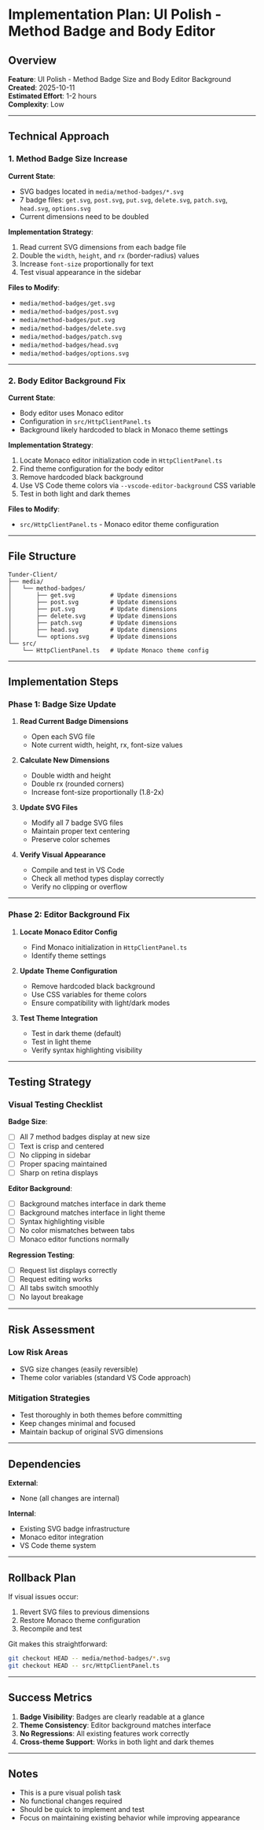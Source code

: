 # Implementation Plan: UI Polish - Method Badge and Body Editor

## Overview

**Feature**: UI Polish - Method Badge Size and Body Editor Background  
**Created**: 2025-10-11  
**Estimated Effort**: 1-2 hours  
**Complexity**: Low

---

## Technical Approach

### 1. Method Badge Size Increase

**Current State**:
- SVG badges located in `media/method-badges/*.svg`
- 7 badge files: `get.svg`, `post.svg`, `put.svg`, `delete.svg`, `patch.svg`, `head.svg`, `options.svg`
- Current dimensions need to be doubled

**Implementation Strategy**:
1. Read current SVG dimensions from each badge file
2. Double the `width`, `height`, and `rx` (border-radius) values
3. Increase `font-size` proportionally for text
4. Test visual appearance in the sidebar

**Files to Modify**:
- `media/method-badges/get.svg`
- `media/method-badges/post.svg`
- `media/method-badges/put.svg`
- `media/method-badges/delete.svg`
- `media/method-badges/patch.svg`
- `media/method-badges/head.svg`
- `media/method-badges/options.svg`

---

### 2. Body Editor Background Fix

**Current State**:
- Body editor uses Monaco editor
- Configuration in `src/HttpClientPanel.ts`
- Background likely hardcoded to black in Monaco theme settings

**Implementation Strategy**:
1. Locate Monaco editor initialization code in `HttpClientPanel.ts`
2. Find theme configuration for the body editor
3. Remove hardcoded black background
4. Use VS Code theme colors via `--vscode-editor-background` CSS variable
5. Test in both light and dark themes

**Files to Modify**:
- `src/HttpClientPanel.ts` - Monaco editor theme configuration

---

## File Structure

```
Tunder-Client/
├── media/
│   └── method-badges/
│       ├── get.svg          # Update dimensions
│       ├── post.svg         # Update dimensions
│       ├── put.svg          # Update dimensions
│       ├── delete.svg       # Update dimensions
│       ├── patch.svg        # Update dimensions
│       ├── head.svg         # Update dimensions
│       └── options.svg      # Update dimensions
└── src/
    └── HttpClientPanel.ts   # Update Monaco theme config
```

---

## Implementation Steps

### Phase 1: Badge Size Update

1. **Read Current Badge Dimensions**
   - Open each SVG file
   - Note current width, height, rx, font-size values

2. **Calculate New Dimensions**
   - Double width and height
   - Double rx (rounded corners)
   - Increase font-size proportionally (1.8-2x)

3. **Update SVG Files**
   - Modify all 7 badge SVG files
   - Maintain proper text centering
   - Preserve color schemes

4. **Verify Visual Appearance**
   - Compile and test in VS Code
   - Check all method types display correctly
   - Verify no clipping or overflow

---

### Phase 2: Editor Background Fix

1. **Locate Monaco Editor Config**
   - Find Monaco initialization in `HttpClientPanel.ts`
   - Identify theme settings

2. **Update Theme Configuration**
   - Remove hardcoded black background
   - Use CSS variables for theme colors
   - Ensure compatibility with light/dark modes

3. **Test Theme Integration**
   - Test in dark theme (default)
   - Test in light theme
   - Verify syntax highlighting visibility

---

## Testing Strategy

### Visual Testing Checklist

**Badge Size**:
- [ ] All 7 method badges display at new size
- [ ] Text is crisp and centered
- [ ] No clipping in sidebar
- [ ] Proper spacing maintained
- [ ] Sharp on retina displays

**Editor Background**:
- [ ] Background matches interface in dark theme
- [ ] Background matches interface in light theme
- [ ] Syntax highlighting visible
- [ ] No color mismatches between tabs
- [ ] Monaco editor functions normally

**Regression Testing**:
- [ ] Request list displays correctly
- [ ] Request editing works
- [ ] All tabs switch smoothly
- [ ] No layout breakage

---

## Risk Assessment

### Low Risk Areas
- SVG size changes (easily reversible)
- Theme color variables (standard VS Code approach)

### Mitigation Strategies
- Test thoroughly in both themes before committing
- Keep changes minimal and focused
- Maintain backup of original SVG dimensions

---

## Dependencies

**External**:
- None (all changes are internal)

**Internal**:
- Existing SVG badge infrastructure
- Monaco editor integration
- VS Code theme system

---

## Rollback Plan

If visual issues occur:
1. Revert SVG files to previous dimensions
2. Restore Monaco theme configuration
3. Recompile and test

Git makes this straightforward:
```bash
git checkout HEAD -- media/method-badges/*.svg
git checkout HEAD -- src/HttpClientPanel.ts
```

---

## Success Metrics

1. **Badge Visibility**: Badges are clearly readable at a glance
2. **Theme Consistency**: Editor background matches interface
3. **No Regressions**: All existing features work correctly
4. **Cross-theme Support**: Works in both light and dark themes

---

## Notes

- This is a pure visual polish task
- No functional changes required
- Should be quick to implement and test
- Focus on maintaining existing behavior while improving appearance

